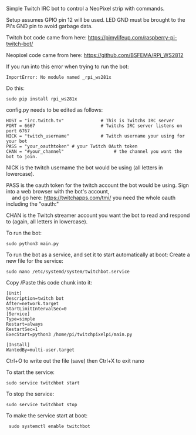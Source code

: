 Simple Twitch IRC bot to control a NeoPixel strip with commands.


Setup assumes GPIO pin 12 will be used. LED GND must be brought to the Pi's GND pin to avoid garbage data.


Twitch bot code came from here: https://pimylifeup.com/raspberry-pi-twitch-bot/


Neopixel code came from here: https://github.com/BSFEMA/RPi_WS2812

If you run into this error when trying to run the bot:
```
ImportError: No module named _rpi_ws281x
```
Do this:
```
sudo pip install rpi_ws281x
```


config.py needs to be edited as follows:

```
HOST = "irc.twitch.tv"              # This is Twitchs IRC server
PORT = 6667                         # Twitchs IRC server listens on port 6767
NICK = "twitch_username"            # Twitch username your using for your bot
PASS = "your_oauthtoken" # your Twitch OAuth token
CHAN = "#your_channel"                   # the channel you want the bot to join.
```
NICK is the twitch username the bot would be using (all letters in lowercase).  

PASS is the oauth token for the twitch account the bot would be using. Sign into a web browser with the bot's account,  
    and go here: https://twitchapps.com/tmi/ you need the whole oauth including the "oauth:"  

CHAN is the Twitch streamer account you want the bot to read and respond to (again, all letters in lowercase).  


To run the bot:
```
sudo python3 main.py
```

To run the bot as a service, and set it to start automatically at boot:
Create a new file for the service:
```
sudo nano /etc/systemd/system/twitchbot.service
```
Copy /Paste this code chunk into it:
```
[Unit]
Description=twitch bot
After=network.target
StartLimitIntervalSec=0
[Service]
Type=simple
Restart=always
RestartSec=1
ExecStart=python3 /home/pi/twitchpixelpi/main.py

[Install]
WantedBy=multi-user.target
```
Ctrl+O to write out the file (save) then Ctrl+X to exit nano


To start the service:
```
sudo service twitchbot start
```
To stop the service:
```
sudo service twitchbot stop
```
To make the service start at boot:
```
 sudo systemctl enable twitchbot
```
